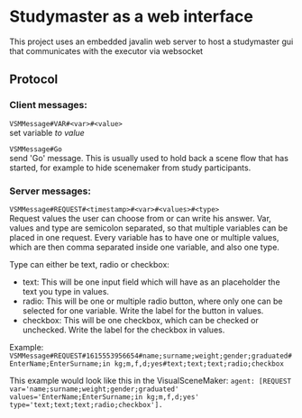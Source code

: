 # Studymaster as a web interface 
This project uses an embedded javalin web server to host a studymaster gui that 
communicates with the executor via websocket

## Protocol
### Client messages:
```VSMMessage#VAR#<var>#<value>```  
set variable <var> to value <value>

```VSMMessage#Go```  
send 'Go' message. This is usually used to hold back a scene flow that has started,
for example to hide scenemaker from study participants.

### Server messages:
```VSMMessage#REQUEST#<timestamp>#<var>#<values>#<type>```  
Request values the user can choose from or can write his answer.
Var, values and type are semicolon separated, so that multiple variables can be placed in one request. 
Every variable has to have one or multiple values, which are then comma separated inside one variable, and also one type.

Type can either be text, radio or checkbox:
* text: This will be one input field which will have as an placeholder the text you type in values.
* radio: This will be one or multiple radio button, where only one can be selected for one variable. Write the label for the button in values.
* checkbox: This will be one checkbox, which can be checked or unchecked. Write the label for the checkbox in values.


Example:
```VSMMessage#REQUEST#1615553956654#name;surname;weight;gender;graduated#EnterName;EnterSurname;in kg;m,f,d;yes#text;text;text;radio;checkbox```

This example would look like this in the VisualSceneMaker:
```agent: [REQUEST var='name;surname;weight;gender;graduated' values='EnterName;EnterSurname;in kg;m,f,d;yes' type='text;text;text;radio;checkbox'].```
